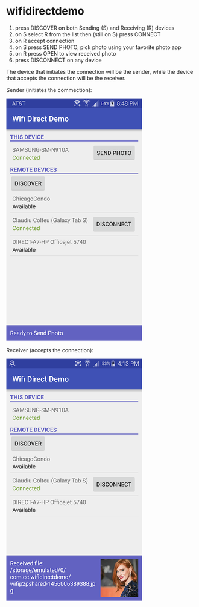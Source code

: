 # wifidirectdemo

1. press DISCOVER on both Sending (S) and Receiving (R) devices
2. on S select R from the list then (still on S) press CONNECT
3. on R accept connection
4. on S press SEND PHOTO, pick photo using your favorite photo app
5. on R press OPEN to view received photo
6. press DISCONNECT on any device

The device that initiates the connection will be the sender, while the device that accepts the connection will be the receiver.

Sender (initiates the commection):

![Alt text](/sender.png?raw=true "initiates connection to send")

Receiver (accepts the connection):

![Alt text](/receiver.png?raw=true "accepts connection to receive")
